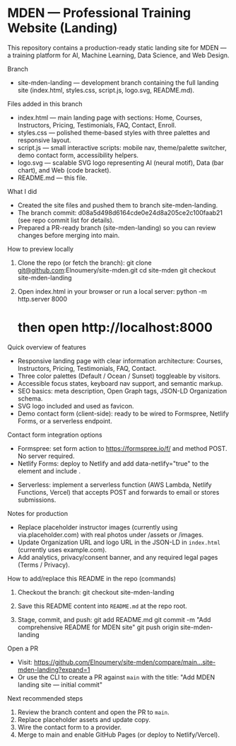 # MDEN — Professional Training Website (Landing)

This repository contains a production-ready static landing site for MDEN — a training platform for AI, Machine Learning, Data Science, and Web Design.

Branch
- site-mden-landing — development branch containing the full landing site (index.html, styles.css, script.js, logo.svg, README.md).

Files added in this branch
- index.html — main landing page with sections: Home, Courses, Instructors, Pricing, Testimonials, FAQ, Contact, Enroll.
- styles.css — polished theme-based styles with three palettes and responsive layout.
- script.js — small interactive scripts: mobile nav, theme/palette switcher, demo contact form, accessibility helpers.
- logo.svg — scalable SVG logo representing AI (neural motif), Data (bar chart), and Web (code bracket).
- README.md — this file.

What I did
- Created the site files and pushed them to branch site-mden-landing.
- The branch commit: d08a5d498d6164cde0e24d8a205ce2c100faab21 (see repo commit list for details).
- Prepared a PR-ready branch (site-mden-landing) so you can review changes before merging into main.

How to preview locally
1. Clone the repo (or fetch the branch):
   git clone git@github.com:Elnoumery/site-mden.git
   cd site-mden
   git checkout site-mden-landing

2. Open index.html in your browser or run a local server:
   python -m http.server 8000
   # then open http://localhost:8000

Quick overview of features
- Responsive landing page with clear information architecture: Courses, Instructors, Pricing, Testimonials, FAQ, Contact.
- Three color palettes (Default / Ocean / Sunset) toggleable by visitors.
- Accessible focus states, keyboard nav support, and semantic markup.
- SEO basics: meta description, Open Graph tags, JSON-LD Organization schema.
- SVG logo included and used as favicon.
- Demo contact form (client-side): ready to be wired to Formspree, Netlify Forms, or a serverless endpoint.

Contact form integration options
- Formspree: set form action to https://formspree.io/f/<your-id> and method POST. No server required.
- Netlify Forms: deploy to Netlify and add data-netlify="true" to the <form> element and include <input type="hidden" name="form-name" value="contact">.
- Serverless: implement a serverless function (AWS Lambda, Netlify Functions, Vercel) that accepts POST and forwards to email or stores submissions.

Notes for production
- Replace placeholder instructor images (currently using via.placeholder.com) with real photos under /assets or /images.
- Update Organization URL and logo URL in the JSON-LD in `index.html` (currently uses example.com).
- Add analytics, privacy/consent banner, and any required legal pages (Terms / Privacy).

How to add/replace this README in the repo (commands)
1. Checkout the branch:
   git checkout site-mden-landing

2. Save this README content into `README.md` at the repo root.

3. Stage, commit, and push:
   git add README.md
   git commit -m "Add comprehensive README for MDEN site"
   git push origin site-mden-landing

Open a PR
- Visit: https://github.com/Elnoumery/site-mden/compare/main...site-mden-landing?expand=1
- Or use the CLI to create a PR against `main` with the title: "Add MDEN landing site — initial commit"

Next recommended steps
1. Review the branch content and open the PR to `main`.
2. Replace placeholder assets and update copy.
3. Wire the contact form to a provider.
4. Merge to main and enable GitHub Pages (or deploy to Netlify/Vercel).